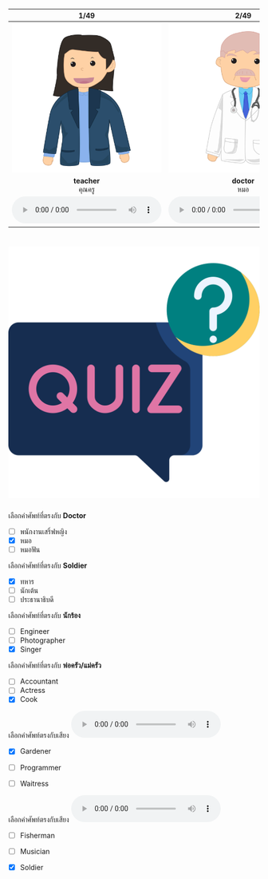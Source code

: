 <div class="carrousel">


|1/49|2/49|3/49|4/49|5/49|6/49|7/49|8/49|9/49|10/49|11/49|12/49|13/49|14/49|15/49|16/49|17/49|18/49|19/49|20/49|21/49|22/49|23/49|24/49|25/49|26/49|27/49|28/49|29/49|30/49|31/49|32/49|33/49|34/49|35/49|36/49|37/49|38/49|39/49|40/49|41/49|42/49|43/49|44/49|45/49|46/49|47/49|48/49|49/49|
| :----: | :----: | :----: | :----: | :----: | :----: | :----: | :----: | :----: | :----: | :----: | :----: | :----: | :----: | :----: | :----: | :----: | :----: | :----: | :----: | :----: | :----: | :----: | :----: | :----: | :----: | :----: | :----: | :----: | :----: | :----: | :----: | :----: | :----: | :----: | :----: | :----: | :----: | :----: | :----: | :----: | :----: | :----: | :----: | :----: | :----: | :----: | :----: | :----: |
|![](/media/img/occupations__teacher.svg)|![](/media/img/occupations__doctor.svg)|![](/media/img/occupations__nurse.svg)|![](/media/img/occupations__dentist.svg)|![](/media/img/occupations__pharmacist.svg)|![](/media/img/occupations__veterinarian.svg)|![](/media/img/occupations__policeman.svg)|![](/media/img/occupations__soldier.svg)|![](/media/img/occupations__postman.svg)|![](/media/img/occupations__farmer.svg)|![](/media/img/occupations__fisherman.svg)|![](/media/img/occupations__gardener.svg)|![](/media/img/occupations__cook.svg)|![](/media/img/occupations__carpenter.svg)|![](/media/img/occupations__receptionist.svg)|![](/media/img/occupations__translator.svg)|![](/media/img/occupations__guide.svg)|![](/media/img/occupations__artist.svg)|![](/media/img/occupations__actor.svg)|![](/media/img/occupations__actress.svg)|![](/media/img/occupations__model.svg)|![](/media/img/occupations__dancer.svg)|![](/media/img/occupations__singer.svg)|![](/media/img/occupations__musician.svg)|![](/media/img/occupations__photographer.svg)|![](/media/img/occupations__scientist.svg)|![](/media/img/occupations__engineer.svg)|![](/media/img/occupations__astronaut.svg)|![](/media/img/occupations__waiter.svg)|![](/media/img/occupations__waitress.svg)|![](/media/img/occupations__bus&#x20;driver.svg)|![](/media/img/occupations__taxi&#x20;driver.svg)|![](/media/img/occupations__building&#x20;contractor.svg)|![](/media/img/occupations__traffic&#x20;cop.svg)|![](/media/img/occupations__pilot.svg)|![](/media/img/occupations__air&#x20;hostess.svg)|![](/media/img/occupations__steward.svg)|![](/media/img/occupations__lawyer.svg)|![](/media/img/occupations__programmer.svg)|![](/media/img/occupations__architect.svg)|![](/media/img/occupations__secretary.svg)|![](/media/img/occupations__news&#x20;reporter.svg)|![](/media/img/occupations__seller.svg)|![](/media/img/occupations__cashier.svg)|![](/media/img/occupations__accountant.svg)|![](/media/img/occupations__judge.svg)|![](/media/img/occupations__politician.svg)|![](/media/img/occupations__prime&#x20;minister.svg)|![](/media/img/occupations__president.svg)|
|**teacher**<br>คุณครู|**doctor**<br>หมอ|**nurse**<br>พยาบาล|**dentist**<br>หมอฟัน|**pharmacist**<br>เภสัชกร|**veterinarian**<br>สัตวแพทย์|**policeman**<br>ตํารวจ|**soldier**<br>ทหาร|**postman**<br>บุรุษไปรษณีย์|**farmer**<br>เกษตรกร|**fisherman**<br>ชาวประมง|**gardener**<br>คนสวน|**cook**<br>พ่อครัว/แม่ครัว|**carpenter**<br>ช่างไม้|**receptionist**<br>พนักงานต้อนรับ|**translator**<br>ล่าม|**guide**<br>มัคคุเทศก์|**artist**<br>ศิลปิน|**actor**<br>นักแสดงชาย|**actress**<br>นักแสดงหญิง|**model**<br>นายแบบ/นางแบบ|**dancer**<br>นักเต้น|**singer**<br>นักร้อง|**musician**<br>นักดนตรี|**photographer**<br>ช่างภาพ|**scientist**<br>นักวิทยาศาสตร์|**engineer**<br>วิศวกร|**astronaut**<br>นักบินอวกาศ|**waiter**<br>พนักงานเสริ์ฟชาย|**waitress**<br>พนักงานเสริ์ฟหญิง|**bus driver**<br>คนขับรถบัส|**taxi driver**<br>คนขับแท็กซี่|**building contractor**<br>ผู้รับเหมาก่อสร้าง|**traffic cop**<br>ตํารวจจราจร|**pilot**<br>นักบิน|**air hostess**<br>พนักงานต้อนรับบนเครื่องบินหญิง (แอร์โฮสเตส)|**steward**<br>พนักงานต้อนรับบนเครื่องบินผู้ชาย (สจ๊วต)|**lawyer**<br>ทนายความ|**programmer**<br>โปรแกรมเมอร์|**architect**<br>สถาปนิก|**secretary**<br>เลขานุการ|**news reporter**<br>นักข่าว|**seller**<br>พนักงานขาย|**cashier**<br>แคชเชียร์|**accountant**<br>นักบัญชี|**judge**<br>ผู้พิพากษา|**politician**<br>นักการเมือง|**prime minister**<br>นายกรัฐมนตรี|**president**<br>ประธานาธิบดี|
|![](/media/audio/teacher.mp3)|![](/media/audio/doctor.mp3)|![](/media/audio/nurse.mp3)|![](/media/audio/dentist.mp3)|![](/media/audio/pharmacist.mp3)|![](/media/audio/veterinarian.mp3)|![](/media/audio/policeman.mp3)|![](/media/audio/soldier.mp3)|![](/media/audio/postman.mp3)|![](/media/audio/farmer.mp3)|![](/media/audio/fisherman.mp3)|![](/media/audio/gardener.mp3)|![](/media/audio/cook.mp3)|![](/media/audio/carpenter.mp3)|![](/media/audio/receptionist.mp3)|![](/media/audio/translator.mp3)|![](/media/audio/guide.mp3)|![](/media/audio/artist.mp3)|![](/media/audio/actor.mp3)|![](/media/audio/actress.mp3)|![](/media/audio/model.mp3)|![](/media/audio/dancer.mp3)|![](/media/audio/singer.mp3)|![](/media/audio/musician.mp3)|![](/media/audio/photographer.mp3)|![](/media/audio/scientist.mp3)|![](/media/audio/engineer.mp3)|![](/media/audio/astronaut.mp3)|![](/media/audio/waiter.mp3)|![](/media/audio/waitress.mp3)|![](/media/audio/bus&#x20;driver.mp3)|![](/media/audio/taxi&#x20;driver.mp3)|![](/media/audio/building&#x20;contractor.mp3)|![](/media/audio/traffic&#x20;cop.mp3)|![](/media/audio/pilot.mp3)|![](/media/audio/air&#x20;hostess.mp3)|![](/media/audio/steward.mp3)|![](/media/audio/lawyer.mp3)|![](/media/audio/programmer.mp3)|![](/media/audio/architect.mp3)|![](/media/audio/secretary.mp3)|![](/media/audio/news&#x20;reporter.mp3)|![](/media/audio/seller.mp3)|![](/media/audio/cashier.mp3)|![](/media/audio/accountant.mp3)|![](/media/audio/judge.mp3)|![](/media/audio/politician.mp3)|![](/media/audio/prime&#x20;minister.mp3)|![](/media/audio/president.mp3)|

</div>



# ![icon](/media/icons/quiz.svg) 


 เลือกคำศัพท์ที่ตรงกับ **Doctor**
 - [ ] พนักงานเสริ์ฟหญิง
 - [x] หมอ
 - [ ] หมอฟัน

 เลือกคำศัพท์ที่ตรงกับ **Soldier**
 - [x] ทหาร
 - [ ] นักเต้น
 - [ ] ประธานาธิบดี

 เลือกคำศัพท์ที่ตรงกับ **นักร้อง**
 - [ ] Engineer
 - [ ] Photographer
 - [x] Singer

 เลือกคำศัพท์ที่ตรงกับ **พ่อครัว/แม่ครัว**
 - [ ] Accountant
 - [ ] Actress
 - [x] Cook

เลือกคำศัพท์ตรงกับเสียง ![](/media/audio/gardener.mp3) 
 - [x] Gardener
 - [ ] Programmer
 - [ ] Waitress


เลือกคำศัพท์ตรงกับเสียง ![](/media/audio/soldier.mp3) 
 - [ ] Fisherman
 - [ ] Musician
 - [x] Soldier

